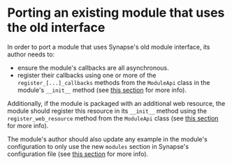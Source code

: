 # Porting an existing module that uses the old interface

In order to port a module that uses Synapse's old module interface, its author needs to:

* ensure the module's callbacks are all asynchronous.
* register their callbacks using one or more of the `register_[...]_callbacks` methods
  from the `ModuleApi` class in the module's `__init__` method (see [this section](writing_a_module.html#registering-a-callback)
  for more info).

Additionally, if the module is packaged with an additional web resource, the module
should register this resource in its `__init__` method using the `register_web_resource`
method from the `ModuleApi` class (see [this section](writing_a_module.html#registering-a-web-resource) for
more info).

The module's author should also update any example in the module's configuration to only
use the new `modules` section in Synapse's configuration file (see [this section](index.html#using-modules)
for more info).

